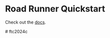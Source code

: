 # Road Runner Quickstart

Check out the [docs](https://rr.brott.dev/docs/v1-0/tuning/).

#   f t c 2 0 2 4 c  
 